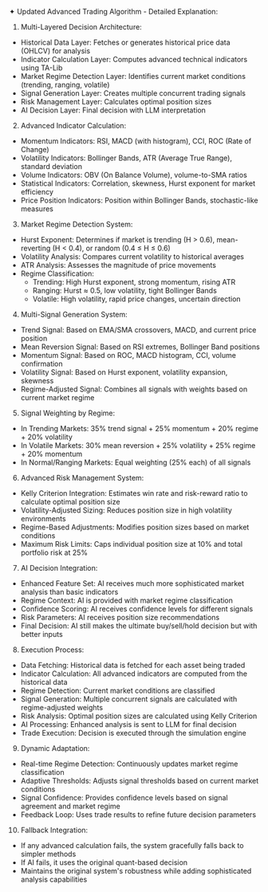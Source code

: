 ✦ Updated Advanced Trading Algorithm - Detailed Explanation:

  1. Multi-Layered Decision Architecture:
   - Historical Data Layer: Fetches or generates historical price data (OHLCV) for analysis
   - Indicator Calculation Layer: Computes advanced technical indicators using TA-Lib
   - Market Regime Detection Layer: Identifies current market conditions (trending, ranging, volatile)
   - Signal Generation Layer: Creates multiple concurrent trading signals
   - Risk Management Layer: Calculates optimal position sizes
   - AI Decision Layer: Final decision with LLM interpretation

  2. Advanced Indicator Calculation:
   - Momentum Indicators: RSI, MACD (with histogram), CCI, ROC (Rate of Change)
   - Volatility Indicators: Bollinger Bands, ATR (Average True Range), standard deviation
   - Volume Indicators: OBV (On Balance Volume), volume-to-SMA ratios
   - Statistical Indicators: Correlation, skewness, Hurst exponent for market efficiency
   - Price Position Indicators: Position within Bollinger Bands, stochastic-like measures

  3. Market Regime Detection System:
   - Hurst Exponent: Determines if market is trending (H > 0.6), mean-reverting (H < 0.4), or random (0.4 ≤ H ≤ 0.6)
   - Volatility Analysis: Compares current volatility to historical averages
   - ATR Analysis: Assesses the magnitude of price movements
   - Regime Classification:
     - Trending: High Hurst exponent, strong momentum, rising ATR
     - Ranging: Hurst ≈ 0.5, low volatility, tight Bollinger Bands
     - Volatile: High volatility, rapid price changes, uncertain direction

  4. Multi-Signal Generation System:
   - Trend Signal: Based on EMA/SMA crossovers, MACD, and current price position
   - Mean Reversion Signal: Based on RSI extremes, Bollinger Band positions
   - Momentum Signal: Based on ROC, MACD histogram, CCI, volume confirmation
   - Volatility Signal: Based on Hurst exponent, volatility expansion, skewness
   - Regime-Adjusted Signal: Combines all signals with weights based on current market regime

  5. Signal Weighting by Regime:
   - In Trending Markets: 35% trend signal + 25% momentum + 20% regime + 20% volatility
   - In Volatile Markets: 30% mean reversion + 25% volatility + 25% regime + 20% momentum
   - In Normal/Ranging Markets: Equal weighting (25% each) of all signals

  6. Advanced Risk Management System:
   - Kelly Criterion Integration: Estimates win rate and risk-reward ratio to calculate optimal position size
   - Volatility-Adjusted Sizing: Reduces position size in high volatility environments
   - Regime-Based Adjustments: Modifies position sizes based on market conditions
   - Maximum Risk Limits: Caps individual position size at 10% and total portfolio risk at 25%

  7. AI Decision Integration:
   - Enhanced Feature Set: AI receives much more sophisticated market analysis than basic indicators
   - Regime Context: AI is provided with market regime classification
   - Confidence Scoring: AI receives confidence levels for different signals
   - Risk Parameters: AI receives position size recommendations
   - Final Decision: AI still makes the ultimate buy/sell/hold decision but with better inputs

  8. Execution Process:
   - Data Fetching: Historical data is fetched for each asset being traded
   - Indicator Calculation: All advanced indicators are computed from the historical data
   - Regime Detection: Current market conditions are classified
   - Signal Generation: Multiple concurrent signals are calculated with regime-adjusted weights
   - Risk Analysis: Optimal position sizes are calculated using Kelly Criterion
   - AI Processing: Enhanced analysis is sent to LLM for final decision
   - Trade Execution: Decision is executed through the simulation engine

  9. Dynamic Adaptation:
   - Real-time Regime Detection: Continuously updates market regime classification
   - Adaptive Thresholds: Adjusts signal thresholds based on current market conditions
   - Signal Confidence: Provides confidence levels based on signal agreement and market regime
   - Feedback Loop: Uses trade results to refine future decision parameters

  10. Fallback Integration:
   - If any advanced calculation fails, the system gracefully falls back to simpler methods
   - If AI fails, it uses the original quant-based decision
   - Maintains the original system's robustness while adding sophisticated analysis capabilities


